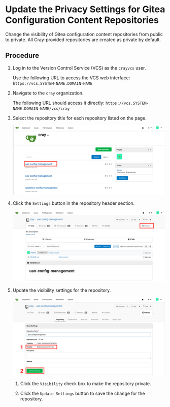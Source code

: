 # Update the Privacy Settings for Gitea Configuration Content Repositories

Change the visibility of Gitea configuration content repositories from public to private. All Cray-provided repositories are created as private by default.

## Procedure

1. Log in to the Version Control Service \(VCS\) as the `crayvcs` user.

   Use the following URL to access the VCS web interface: `https://vcs.SYSTEM-NAME.DOMAIN-NAME`

1. Navigate to the `cray` organization.

    The following URL should access it directly: `https://vcs.SYSTEM-NAME.DOMAIN-NAME/vcs/cray`

1. Select the repository title for each repository listed on the page.

   ![Gitea Repositories](../../img/operations/gitea_repositories.png)

1. Click the `Settings` button in the repository header section.

   ![Gitea Repository Settings](../../img/operations/gitea_repository_settings.png)

1. Update the visibility settings for the repository.

   ![Gitea Repository Visibility](../../img/operations/gitea_repository_visibility.png)

   1. Click the `Visibility` check box to make the repository private.

   1. Click the `Update Settings` button to save the change for the repository.
